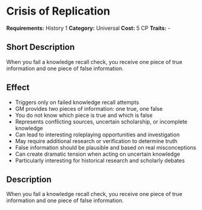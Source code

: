 # Crisis of Replication

**Requirements:** History 1
**Category:** Universal
**Cost:** 5 CP
**Traits:** -


## Short Description
When you fail a knowledge recall check, you receive one piece of true information and one piece of false information.

## Effect
- Triggers only on failed knowledge recall attempts
- GM provides two pieces of information: one true, one false
- You do not know which piece is true and which is false
- Represents conflicting sources, uncertain scholarship, or incomplete knowledge
- Can lead to interesting roleplaying opportunities and investigation
- May require additional research or verification to determine truth
- False information should be plausible and based on real misconceptions
- Can create dramatic tension when acting on uncertain knowledge
- Particularly interesting for historical research and scholarly debates

## Description
When you fail a knowledge recall check, you receive one piece of true information and one piece of false information.